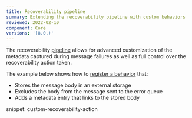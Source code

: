 ```yaml
---
title: Recoverability pipeline
summary: Extending the recoverability pipeline with custom behaviors
reviewed: 2022-02-10
component: Core
versions: '[8.0,)'
---
```


The recoverability [pipeline](/nervicebus/pipeline) allows for advanced customization of the metadata captured during message failures as well as full control over the recoverability action taken.

The example below shows how to [register a behavior](/nservicebus/pipeline/manipulate-with-behaviors.md#add-a-new-step) that:

- Stores the message body in an external storage
- Excludes the body from the message sent to the error queue
- Adds a metadata entry that links to the stored body

snippet: custom-recoverability-action

